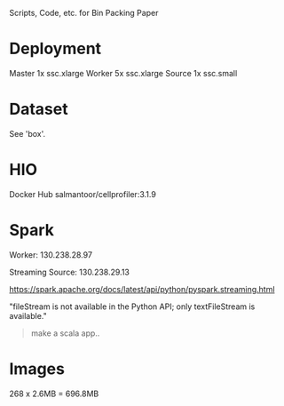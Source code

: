 Scripts, Code, etc. for Bin Packing Paper



# Deployment

Master 1x ssc.xlarge 
Worker 5x ssc.xlarge
Source 1x ssc.small


# Dataset

See 'box'.




# HIO
Docker Hub 
salmantoor/cellprofiler:3.1.9


# Spark

Worker:
130.238.28.97

Streaming Source: 
130.238.29.13


https://spark.apache.org/docs/latest/api/python/pyspark.streaming.html

"fileStream is not available in the Python API; only textFileStream is available."
> make a scala app..


# Images
268 x 2.6MB = 696.8MB



